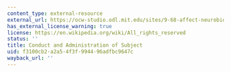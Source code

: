```yaml
---
content_type: external-resource
external_url: https://ocw-studio.odl.mit.edu/sites/9-68-affect-neurobiological-psychological-and-sociocultural-counterparts-of-feelings-spring-2013/type/page/edit/ed3f447f-93b2-f94f-d45f-a970e4baff4b/#Syllabus_28
has_external_license_warning: true
license: https://en.wikipedia.org/wiki/All_rights_reserved
status: ''
title: Conduct and Administration of Subject
uid: f3100cb2-a2a5-4f3f-9944-96adfbc9647c
wayback_url: ''
---
```


